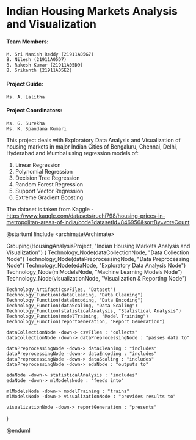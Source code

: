 # Indian Housing Markets Analysis and Visualization

#### Team Members:
    M. Sri Manish Reddy (21911A05G7)
    B. Nilesh (21911A05D7)
    B. Rakesh Kumar (21911A05D9)
    B. Srikanth (21911A05E2)
#### Project Guide:
    Ms. A. Lalitha
#### Project Coordinators:
    Ms. G. Surekha
    Ms. K. Spandana Kumari

This project deals with Exploratory Data Analysis and Visualization of housing markets in major Indian Cities of Bengaluru, Chennai, Delhi, Hyderabad and Mumbai using regression models of:
1. Linear Regression
2. Polynomial Regression
3. Decision Tree Regression
4. Random Forest Regression
5. Support Vector Regression
6. Extreme Gradient Boosting

The dataset is taken from Kaggle - https://www.kaggle.com/datasets/ruchi798/housing-prices-in-metropolitan-areas-of-india/code?datasetId=846956&sortBy=voteCount

@startuml
!include <archimate/Archimate>

Grouping(HousingAnalysisProject, "Indian Housing Markets Analysis and Visualization") {
    Technology_Node(dataCollectionNode, "Data Collection Node")
    Technology_Node(dataPreprocessingNode, "Data Preprocessing Node")
    Technology_Node(edaNode, "Exploratory Data Analysis Node")
    Technology_Node(mlModelsNode, "Machine Learning Models Node")
    Technology_Node(visualizationNode, "Visualization & Reporting Node")

    Technology_Artifact(csvFiles, "Dataset")
    Technology_Function(dataCleaning, "Data Cleaning")
    Technology_Function(dataEncoding, "Data Encoding")
    Technology_Function(dataScaling, "Data Scaling")
    Technology_Function(statisticalAnalysis, "Statistical Analysis")
    Technology_Function(modelTraining, "Model Training")
    Technology_Function(reportGeneration, "Report Generation")

    dataCollectionNode -down-> csvFiles : "collects"
    dataCollectionNode -down-> dataPreprocessingNode : "passes data to"

    dataPreprocessingNode -down-> dataCleaning : "includes"
    dataPreprocessingNode -down-> dataEncoding : "includes"
    dataPreprocessingNode -down-> dataScaling : "includes"
    dataPreprocessingNode -down-> edaNode : "outputs to"

    edaNode -down-> statisticalAnalysis : "includes"
    edaNode -down-> mlModelsNode : "feeds into"

    mlModelsNode -down-> modelTraining : "trains"
    mlModelsNode -down-> visualizationNode : "provides results to"
    
    visualizationNode -down-> reportGeneration : "presents"
}

@enduml
